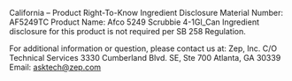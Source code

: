  
 
 
California – Product Right-To-Know Ingredient Disclosure 
Material Number: AF5249TC 
Product Name: Afco 5249 Scrubbie 4-1Gl_Can 
Ingredient disclosure for this product is not required per SB 258 Regulation. 
 
For additional information or question, please contact us at: 
Zep, Inc. 
C/O Technical Services 
3330 Cumberland Blvd. SE, Ste 700 
Atlanta, GA 30339 
Email: asktech@zep.com 
 
 
 
 
